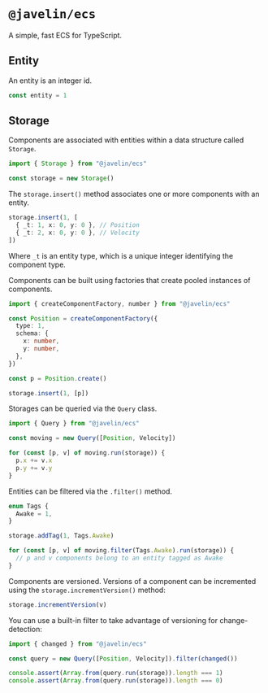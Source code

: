 # `@javelin/ecs`

A simple, fast ECS for TypeScript.

## Entity

An entity is an integer id.

```ts
const entity = 1
```

## Storage

Components are associated with entities within a data structure called `Storage`.

```ts
import { Storage } from "@javelin/ecs"

const storage = new Storage()
```

The `storage.insert()` method associates one or more components with an entity.

```ts
storage.insert(1, [
  { _t: 1, x: 0, y: 0 }, // Position
  { _t: 2, x: 0, y: 0 }, // Velocity
])
```

Where `_t` is an entity type, which is a unique integer identifying the component type.

Components can be built using factories that create pooled instances of components.

```ts
import { createComponentFactory, number } from "@javelin/ecs"

const Position = createComponentFactory({
  type: 1,
  schema: {
    x: number,
    y: number,
  },
})

const p = Position.create()

storage.insert(1, [p])
```

Storages can be queried via the `Query` class.

```ts
import { Query } from "@javelin/ecs"

const moving = new Query([Position, Velocity])

for (const [p, v] of moving.run(storage)) {
  p.x += v.x
  p.y += v.y
}
```

Entities can be filtered via the `.filter()` method.

```ts
enum Tags {
  Awake = 1,
}

storage.addTag(1, Tags.Awake)

for (const [p, v] of moving.filter(Tags.Awake).run(storage)) {
  // p and v components belong to an entity tagged as Awake
}
```

Components are versioned. Versions of a component can be incremented using the `storage.incrementVersion()` method:

```ts
storage.incrementVersion(v)
```

You can use a built-in filter to take advantage of versioning for change-detection:

```ts
import { changed } from "@javelin/ecs"

const query = new Query([Position, Velocity]).filter(changed())

console.assert(Array.from(query.run(storage)).length === 1)
console.assert(Array.from(query.run(storage)).length === 0)
```
